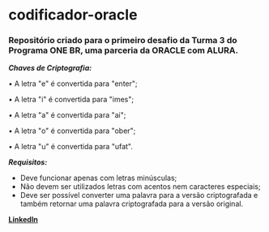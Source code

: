 # codificador-oracle
### Repositório criado para o primeiro desafio da Turma 3 do Programa ONE BR, uma parceria da **ORACLE** com **ALURA**.

**_Chaves de Criptografia:_**
  
• A letra "e" é convertida para "enter";

  • A letra "i" é convertida para "imes";

  • A letra "a" é convertida para "ai";
  
• A letra "o" é convertida para "ober";
 
 • A letra "u" é convertida para "ufat".
  
 **_Requisitos:_**
- Deve funcionar apenas com letras minúsculas;
- Não devem ser utilizados letras com acentos nem caracteres especiais;
- Deve ser possível converter uma palavra para a versão criptografada e também retornar uma palavra criptografada para a versão original.

[**LinkedIn**](https://www.linkedin.com/in/kessyvenancio/)
